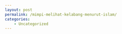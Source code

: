 ```yaml
---
layout: post
permalink: /mimpi-melihat-kelabang-menurut-islam/
categories:
    - Uncategorized
---
```


